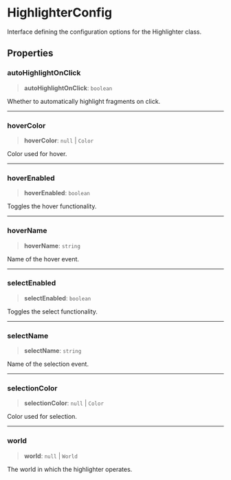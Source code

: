 # HighlighterConfig

Interface defining the configuration options for the Highlighter class.

## Properties

### autoHighlightOnClick

> **autoHighlightOnClick**: `boolean`

Whether to automatically highlight fragments on click.

***

### hoverColor

> **hoverColor**: `null` \| `Color`

Color used for hover.

***

### hoverEnabled

> **hoverEnabled**: `boolean`

Toggles the hover functionality.

***

### hoverName

> **hoverName**: `string`

Name of the hover event.

***

### selectEnabled

> **selectEnabled**: `boolean`

Toggles the select functionality.

***

### selectName

> **selectName**: `string`

Name of the selection event.

***

### selectionColor

> **selectionColor**: `null` \| `Color`

Color used for selection.

***

### world

> **world**: `null` \| `World`

The world in which the highlighter operates.
